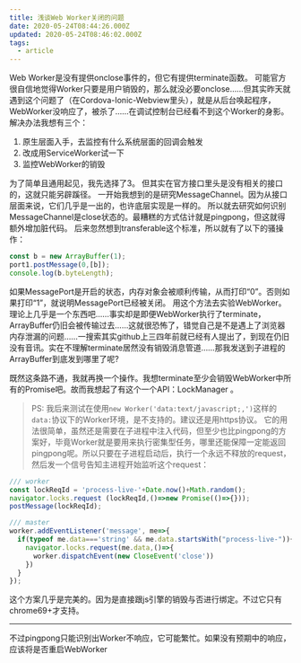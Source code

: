 ```yaml
---
title: 浅谈Web Worker关闭的问题
date: 2020-05-24T08:44:26.000Z
updated: 2020-05-24T08:46:02.000Z
tags:
  - article
---
```


Web Worker是没有提供onclose事件的，但它有提供terminate函数。
可能官方很自信地觉得Worker只要是用户销毁的，那么就没必要onclose……但其实昨天就遇到这个问题了（在Cordova-Ionic-Webview里头），就是从后台唤起程序，WebWorker没响应了，被杀了……在调试控制台已经看不到这个Worker的身影。
解决办法我想有三个：
1. 原生层面入手，去监控有什么系统层面的回调会触发
2. 改成用ServiceWorker试一下
3. 监控WebWorker的销毁

为了简单且通用起见，我先选择了3。
但其实在官方接口里头是没有相关的接口的，这就只能另辟蹊径。
一开始我想到的是研究MessageChannel。因为从接口层面来说，它们几乎是一出的，也许底层实现是一样的。
所以就去研究如何识别MessageChannel是close状态的。最糟糕的方式估计就是pingpong，但这就得额外增加脏代码。
后来忽然想到transferable这个标准，所以就有了以下的骚操作：
```ts
const b = new ArrayBuffer(1);
port1.postMessage(0,[b]);
console.log(b.byteLength);
```
如果MessagePort是开启的状态，内存对象会被顺利传输，从而打印“0”。否则如果打印“1”，就说明MessagePort已经被关闭。
用这个方法去实验WebWorker。理论上几乎是一个东西吧……事实却是即便WebWorker执行了terminate，ArrayBuffer仍旧会被传输过去……这就很恐怖了，错觉自己是不是遇上了浏览器内存泄漏的问题……一搜索其实github上三四年前就已经有人提出了，到现在仍旧没有音讯。实在不理解terminate居然没有销毁消息管道……那我发送到子进程的ArrayBuffer到底发到哪里了呢?

既然这条路不通，我就再换一个操作。我想terminate至少会销毁WebWorker中所有的Promise吧。故而我想起了有这个一个API：LockManager 。
> PS: 我后来测试在使用`new Worker('data:text/javascript;,')`这样的`data:`协议下的Worker环境，是不支持的。建议还是用https协议。
它的用法很简单，虽然还是需要在子进程中注入代码，但至少也比pingpong的方案好，毕竟Worker就是要用来执行密集型任务，哪里还能保障一定能返回pingpong呢。所以只要在子进程启动后，执行一个永远不释放的request，然后发一个信号告知主进程开始监听这个request：
```ts
/// worker
const lockReqId = 'process-live-'+Date.now()+Math.random();
navigator.locks.request (lockReqId,()=>new Promise(()=>{}));
postMessage(lockReqId);

/// master
worker.addEventListener('message', me=>{
  if(typeof me.data==='string' && me.data.startsWith("process-live-")){
    navigator.locks.request(me.data,()=>{
      worker.dispatchEvent(new CloseEvent('close'))
    })
  }
});
```
这个方案几乎是完美的。因为是直接跟js引擎的销毁与否进行绑定。不过它只有chrome69+才支持。

----

不过pingpong只能识别出Worker不响应，它可能繁忙。如果没有预期中的响应，应该将是否重启WebWorker
